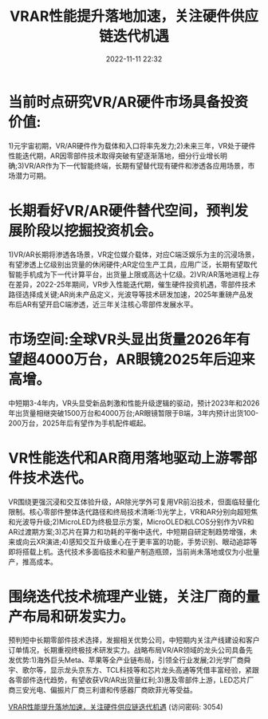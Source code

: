 ﻿---
title: VRAR性能提升落地加速，关注硬件供应链迭代机遇
date: 2022-11-11 22:32
tags:
- VR/AR
updated: 1970-01-01 08:00:00
---

# 当前时点研究VR/AR硬件市场具备投资价值:
1)元宇宙初期，VR/AR硬件作为载体和入口将率先发力;2)未来三年，VR处于硬件性能迭代期，AR因零部件技术取得突破有望逐渐落地，细分行业增长明确;3)VR/AR作为下一代智能终端，长期有望替代现有硬件和渗透各应用场景，市场潜力可期。

# 长期看好VR/AR硬件替代空间，预判发展阶段以挖掘投资机会。
1)VR/AR长期将渗透各场景，VR定位媒介载体，对应C端泛娱乐为主的沉浸场景，有望渗透上亿级别出货量的休闲硬件;AR定位生产工具，应用广泛，长期有望取代智能手机成为下一代计算平台，出货量上限或高达十亿级。2)VR/AR落地进程上存在差异，2022-25年期间，VR步入性能迭代期，催生硬件投资机遇，零部件技术路径选择成关键;AR尚未产品定义，光波导等技术研发加速，2025年重磅产品发布后AR有望开启C端渗透，近三年关注核心零部件发展水平。

# 市场空间:全球VR头显出货量2026年有望超4000万台，AR眼镜2025年后迎来高增。
中短期3-4年内，VR头显受新品刺激和性能升级逻辑的驱动，预计2023年和2026年出货量相继突破1500万台和4000万台;AR眼镜暂限于B端，3年内预计出货100-200万台，2025年后有望作为手机配件崛起。
<!-- more -->
# VR性能迭代和AR商用落地驱动上游零部件技术迭代。
VR围绕更强沉浸和交互体验升级，AR除光学外可复用VR前沿技术，但面临轻量化限制。核心零部件整体迭代路径和终局技术清晰:1)光学上，VR和AR分别向超短焦和光波导升级;2)MicroLED为终极显示方案，MicroOLED和LCOS分别作为VR和AR过渡期方案;3)芯片在算力和功耗的平衡中迭代，中短期自研定制趋势增强，未来或向云XR演进;4)感知交互升级重心在于更丰富的功能，手势识别、眼动追踪等即将搭载上机。迭代技术多面临技术和量产制造瓶颈，当前尚未落地或仅为小批量产，推高成本。

# 围绕迭代技术梳理产业链，关注厂商的量产布局和研发实力。
预判短中长期零部件技术选择，发掘相关优势公司，中短期内关注产线建设和客户订单情况，长期重视终极技术研发实力。战略布局VR/AR领域的龙头公司具备先发优势:1)海外巨头Meta、苹果等全产业链布局，引领全行业发展;2)光学厂商舜宇、歌尔等，显示龙头京东方、TCL科技等和芯片龙头高通等凭借丰富经验，紧跟各零部件迭代趋势，有望收获VR/AR出货量红利;3)惠及零部件上游，LED芯片厂商三安光电、偏振片厂商三利谱和传感器厂商欧菲光等受益。


[VRAR性能提升落地加速，关注硬件供应链迭代机遇](https://url12.ctfile.com/f/3948612-722976970-8732d8?p=3054)
(访问密码: 3054)
